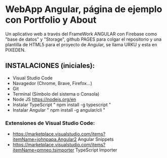 # WebApp Angular, página de ejemplo con Portfolio y About 

Un aplicativo web a través del FrameWork ANGULAR con Firebase como "base de datos" y "Storage", github PAGES para colgar el repositorio y una plantilla de HTML5 para el proyecto de Angular, se llama URKU y esta en PIXEDEN.

## INSTALACIONES (iniciales):

* Visual Studio Code
* Navagedor (Chrome, Brave, Firefox...)
* Git
* Terminal (Símbolo del sistema o Consola)
* Node JS https://nodejs.org/en
* Instalar TypeScript  "  npm install -g typescript  "  
* Instalar Angular " npm install -g angular/cli   "

### Extensiones  de Visual Studio Code:
* https://marketplace.visualstudio.com/items?itemName=johnpapa.Angular2 Angular Snippets
* https://marketplace.visualstudio.com/items?itemName=pmneo.tsimporter TypeScript Importer
